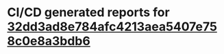 # CI/CD generated reports for [32dd3ad8e784afc4213aea5407e758c0e8a3bdb6](https://github.com/hydephp/develop/commit/32dd3ad8e784afc4213aea5407e758c0e8a3bdb6)
